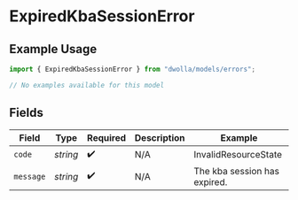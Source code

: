 # ExpiredKbaSessionError

## Example Usage

```typescript
import { ExpiredKbaSessionError } from "dwolla/models/errors";

// No examples available for this model
```

## Fields

| Field                        | Type                         | Required                     | Description                  | Example                      |
| ---------------------------- | ---------------------------- | ---------------------------- | ---------------------------- | ---------------------------- |
| `code`                       | *string*                     | :heavy_check_mark:           | N/A                          | InvalidResourceState         |
| `message`                    | *string*                     | :heavy_check_mark:           | N/A                          | The kba session has expired. |